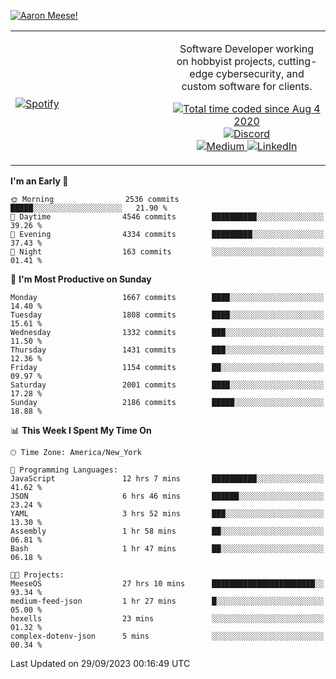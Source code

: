 [![Aaron Meese!](https://user-images.githubusercontent.com/17814535/88975338-a2aabf00-d27f-11ea-963f-8a19608716b4.png)](https://github.com/ajmeese7/readme-ascii "README ASCII")

<!-- Modified from project here: https://github.com/novatorem/novatorem -->
<table width="100%">
  <tr>
  <td width="50%">

&nbsp; <br> [![Spotify](https://ajmeese7.vercel.app/api/spotify)](https://open.spotify.com/user/ajmeese)

  </td>
  <td width="50%">
    <p align="center">
    Software Developer working on hobbyist projects, cutting-edge cybersecurity, and custom software for clients.
    </p>
    <p align="center">
      <a href="https://wakatime.com/@f726891d-3b02-46cd-9b60-e8c59f9e2b14">
        <img src="https://wakatime.com/badge/user/f726891d-3b02-46cd-9b60-e8c59f9e2b14.svg" alt="Total time coded since Aug 4 2020" title="WakaTime" />
      </a>
      <a href="http://link.aaronmeese.com/discord">
        <img src="https://img.shields.io/badge/discord-ajmeese7%234835-369?style=flat-square&logo=discord&logoColor=white&color=purple" alt="Discord" title="Discord">
      </a>
      <br />
      <a href="https://link.aaronmeese.com/medium">
        <img src="https://img.shields.io/badge/medium-ajmeese7-1DB954?style=flat-square&logo=medium&logoColor=white" alt="Medium" title="Medium">
      </a>
      <a href="https://link.aaronmeese.com/linkedin">
        <img src="https://img.shields.io/badge/linkedIn-aaronmeese-1DB954?style=flat-square&logo=linkedin&logoColor=white&color=blue" alt="LinkedIn" title="LinkedIn">
      </a>
    </p>
  </td>

</table>

[//]: <> (The `&nbsp;` is to have Aphelion take up more space)

<!--START_SECTION:waka-->
**I'm an Early 🐤** 

```text
🌞 Morning                2536 commits        █████░░░░░░░░░░░░░░░░░░░░   21.90 % 
🌆 Daytime                4546 commits        ██████████░░░░░░░░░░░░░░░   39.26 % 
🌃 Evening                4334 commits        █████████░░░░░░░░░░░░░░░░   37.43 % 
🌙 Night                  163 commits         ░░░░░░░░░░░░░░░░░░░░░░░░░   01.41 % 
```
📅 **I'm Most Productive on Sunday** 

```text
Monday                   1667 commits        ████░░░░░░░░░░░░░░░░░░░░░   14.40 % 
Tuesday                  1808 commits        ████░░░░░░░░░░░░░░░░░░░░░   15.61 % 
Wednesday                1332 commits        ███░░░░░░░░░░░░░░░░░░░░░░   11.50 % 
Thursday                 1431 commits        ███░░░░░░░░░░░░░░░░░░░░░░   12.36 % 
Friday                   1154 commits        ██░░░░░░░░░░░░░░░░░░░░░░░   09.97 % 
Saturday                 2001 commits        ████░░░░░░░░░░░░░░░░░░░░░   17.28 % 
Sunday                   2186 commits        █████░░░░░░░░░░░░░░░░░░░░   18.88 % 
```


📊 **This Week I Spent My Time On** 

```text
🕑︎ Time Zone: America/New_York

💬 Programming Languages: 
JavaScript               12 hrs 7 mins       ██████████░░░░░░░░░░░░░░░   41.62 % 
JSON                     6 hrs 46 mins       ██████░░░░░░░░░░░░░░░░░░░   23.24 % 
YAML                     3 hrs 52 mins       ███░░░░░░░░░░░░░░░░░░░░░░   13.30 % 
Assembly                 1 hr 58 mins        ██░░░░░░░░░░░░░░░░░░░░░░░   06.81 % 
Bash                     1 hr 47 mins        ██░░░░░░░░░░░░░░░░░░░░░░░   06.18 % 

🐱‍💻 Projects: 
MeeseOS                  27 hrs 10 mins      ███████████████████████░░   93.34 % 
medium-feed-json         1 hr 27 mins        █░░░░░░░░░░░░░░░░░░░░░░░░   05.00 % 
hexells                  23 mins             ░░░░░░░░░░░░░░░░░░░░░░░░░   01.32 % 
complex-dotenv-json      5 mins              ░░░░░░░░░░░░░░░░░░░░░░░░░   00.34 % 
```


 Last Updated on 29/09/2023 00:16:49 UTC
<!--END_SECTION:waka-->
